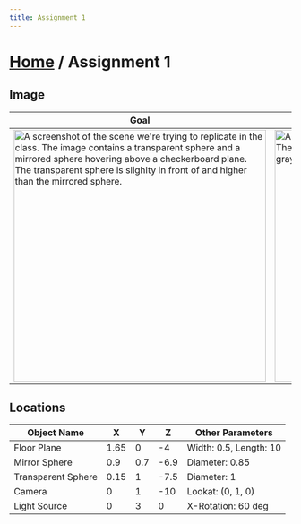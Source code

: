 ```yaml
---
title: Assignment 1
---
```


# [Home]({{site.baseurl}}/) / Assignment 1

## Image

| Goal | Mine |
|------|------|
| <img src="{{site.baseurl}}/assets/img/Turner-Whitted-The-Compleat-Angler1979.jpg" alt="A screenshot of the scene we're trying to replicate in the class. The image contains a transparent sphere and a mirrored sphere hovering above a checkerboard plane. The transparent sphere is slighlty in front of and higher than the mirrored sphere." width="450"/> |  <img src="{{site.baseurl}}/assets/img/image.png" alt="A screenshot of the scene replicated for the assignment. The capture contains a two gray spheres floating above a gray plane with a blue background." width="450"/> |

## Locations

| Object Name        | X    | Y   | Z    | Other Parameters       |
|--------------------|------|-----|------|------------------------|
| Floor Plane        | 1.65 | 0   | -4   | Width: 0.5, Length: 10 |
| Mirror Sphere      | 0.9  | 0.7 | -6.9 | Diameter: 0.85         |
| Transparent Sphere | 0.15 | 1   | -7.5 | Diameter: 1            |
| Camera             | 0    | 1   | -10  | Lookat: (0, 1, 0)      |
| Light Source       | 0    | 3   | 0    | X-Rotation: 60 deg     |